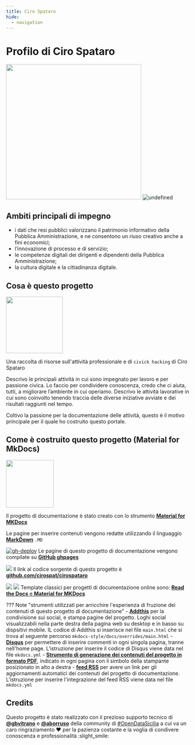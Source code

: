 ```yaml
---
title: Ciro Spataro 
hide:
  - navigation
---
```


# Profilo di Ciro Spataro
<img src="https://raw.githubusercontent.com/cirospat/cirospataro/main/docs/img/cirospataro.jpg" width="370">

<img alt="undefined" src="https://img.shields.io/github/last-commit/cirospat/cirospataro.svg?&label=ultimo aggiornamento"> 

## Ambiti principali di impegno
- i dati che resi pubblici valorizzano il patrimonio informativo della Pubblica Amministrazione, e ne consentono un riuso creativo anche a fini economici;
- l’innovazione di processo e di servizio;
- le competenze digitali dei dirigenti e dipendenti della Pubblica Amministrazione;
- la cultura digitale e la cittadinanza digitale.

## Cosa è questo progetto
<img src="https://cirospat.readthedocs.io/it/latest/_images/index-cirospat_1.jpeg" width="155">

Una raccolta di risorse sull'attività professionale e di `civick hacking` di Ciro Spataro

Descrivo le principali attività in cui sono impegnato per lavoro e per passione civica. Lo faccio per condividere conoscenza, credo che ci aiuta, tutti, a migliorare l’ambiente in cui operiamo. Descrivo le attività lavorative in cui sono coinvolto tenendo traccia delle diverse iniziative avviate e dei risultati raggiunti nel tempo. 

Coltivo la passione per la documentazione delle attività, questo è il motivo principale per il quale ho costruito questo portale.


## Come è costruito questo progetto (Material for MkDocs)

<img src="https://raw.githubusercontent.com/cirospat/mkdocs-style/main/docs/img/logo2.png" width="130">


Il progetto di documentazione è stato creato con lo strumento [**Material for MKDocs**](https://squidfunk.github.io/mkdocs-material/getting-started/)

Le pagine per inserire contenuti vengono redatte utilizzando il linguaggio [**MarkDown**](https://cirospat.github.io/cirospataro/risorse-conoscenza/markdown/) `.MD`

[![gh-deploy](https://github.com/cirospat/cirospataro/actions/workflows/gh-deploy.yml/badge.svg?branch=main)](https://github.com/cirospat/cirospataro/actions/workflows/gh-deploy.yml) Le pagine di questo progetto di documentazione vengono compilate su [**GitHub ghpages**](https://squidfunk.github.io/mkdocs-material/publishing-your-site/#with-github-actions)

<img src="https://img.shields.io/badge/GitHub-for_code_setting-red.svg?style=popout&logo=GitHub&logoColor=orange"> Il link al codice sorgente di questo progetto è [**github.com/cirospat/cirospataro**](https://github.com/cirospat/cirospataro)

<img src="https://img.shields.io/badge/Read_the_Docs-for_publishing_online-blue.svg?style=popout&logo=Read%20the%20Docs" /> <img src="https://img.shields.io/badge/Material%20for%20MKDocs-for_publishing_online-blue.svg?style=popout" />
 Template classici per progetti di documentazione online sono: [**Read the Docs** e **Material for MKDocs**](https://cirospat.github.io/cirospataro/risorse-conoscenza/readthedocs-vs-material_mkdocs/) 

??? Note "strumenti utilizzati per arricchire l'esperienza di fruzione dei contenuti di questo progetto di documentazione"
    - [**Addthis**](https://www.addthis.com/) per la condivisione sui social, e stampa pagine del progetto. Loghi social visualizzabili nella parte destra della pagina web su desktop e in basso su dispsitivi mobile. IL codice di Addthis si inserisce nel file `main.html` che si trova al seguente percorso `mkdocs-style/docs/overrides/main.html`
    - [**Disqus**](https://disqus.com/) per permettere di inserire commenti in ogni singola pagina, tranne nell'home page. L'istruzione per inserire il codice di Disqus viene data nel file `mkdocs.yml` 
    - [**Strumento di generazione dei contenuti del progetto in formato PDF**](https://cirospat.github.io/cirospataro/print_page/), indicato in ogni pagina con il simbolo della stampante posizionato in alto a destra
    - [**feed RSS**](https://guts.github.io/mkdocs-rss-plugin/) per avere un link per gli aggiornamenti automatici dei contenuti del progetto di documentazione. L'istruzione per inserire l'integrazione del feed RSS viene data nel file `mkdocs.yml`



## Credits
Questo progetto è stato realizzato con il prezioso supporto tecnico di [**@gbvitrano**](https://github.com/gbvitrano) e [**@aborruso**](https://github.com/aborruso) della community di [#OpenDataSicilia](https://github.com/opendatasicilia) a cui va un caro ringraziamento ❤️ per la pazienza costante e la voglia di condivere conoscenza e professionalità :slight_smile:
